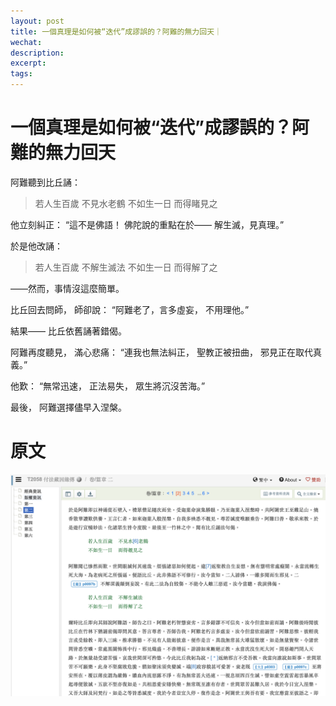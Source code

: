 ```yaml
---
layout: post
title: 一個真理是如何被“迭代”成謬誤的？阿難的無力回天｜
wechat: 
description: 
excerpt: 
tags:
---
```


# 一個真理是如何被“迭代”成謬誤的？阿難的無力回天

阿難聽到比丘誦：

> 若人生百歲
> 不見水老鶴
> 不如生一日
> 而得睹見之

他立刻糾正：
“這不是佛語！
佛陀說的重點在於——
解生滅，見真理。”

於是他改誦：

> 若人生百歲
> 不解生滅法
> 不如生一日
> 而得解了之

——然而，事情沒這麼簡單。

比丘回去問師，
師卻說：
“阿難老了，言多虛妄，
不用理他。”

結果——
比丘依舊誦著錯偈。

阿難再度聽見，
滿心悲痛：
“連我也無法糾正，
聖教正被扭曲，
邪見正在取代真義。”

他歎：
“無常迅速，
正法易失，
眾生將沉沒苦海。”

最後，
阿難選擇儘早入涅槃。


# 原文

![](../images/2025-09-26-22-20-35.png)